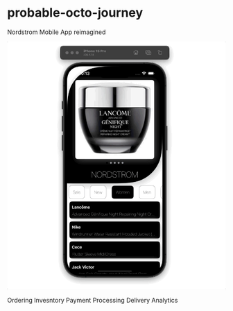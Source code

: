 # probable-octo-journey

Nordstrom Mobile App reimagined

![demo_gif](https://github.com/Pierre81385/probable-octo-journey/blob/main/Jul-21-2024%2022-14-14.gif?raw=true)

Ordering 
Invesntory
Payment Processing
Delivery
Analytics

